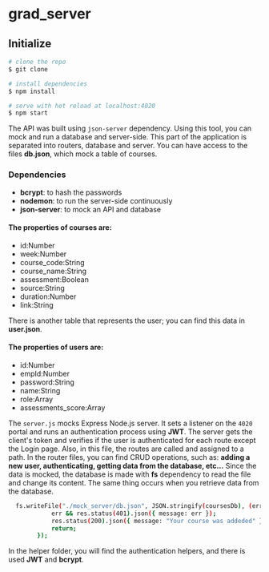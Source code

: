 # grad_server

## Initialize 

```bash
# clone the repo
$ git clone

# install dependencies
$ npm install

# serve with hot reload at localhost:4020
$ npm start

```

The API was built using `json-server` dependency. Using this tool, you can mock and run a database and server-side. This part of the application is separated into routers, database and server. You can have access to the files **db.json**, which mock a table of courses.

### Dependencies

<ul>

<li><b>bcrypt</b>: to hash the passwords</li>
<li><b>nodemon</b>: to run the server-side continuously </li>
<li><b>json-server</b>: to mock an API and database</li>
</ul>


#### The properties of courses are: 

<ul>
<li>id:Number</li>
<li>week:Number</li>
<li>course_code:String</li>
<li>course_name:String</li>
<li>assessment:Boolean</li>
<li>source:String</li>
<li>duration:Number</li>
<li>link:String</li>
</ul>

There is another table that represents the user; you can find this data in **user.json**.

#### The properties of users are: 
<ul>
<li>id:Number</li>
<li>empId:Number</li>
<li>password:String</li>
<li>name:String</li>
<li>role:Array</li>
<li>assessments_score:Array</li>
</ul>

The `server.js` mocks  Express Node.js server. It sets a listener on the `4020` portal and runs an authentication process using **JWT**. 
The server gets the client's token and verifies if the user is authenticated for each route except the Login page.  Also, in this file, the routes are called and assigned to a path. In the router files, you can find CRUD operations, such as: **adding a new user, authenticating, getting data from the database, etc...**  Since the data is mocked, the database is made with **fs** dependency to read the file and change its content. The same thing occurs when you retrieve data from the database.

```bash
  fs.writeFile("./mock_server/db.json", JSON.stringify(coursesDb), (err, result) => {
            err && res.status(401).json({ message: err });
            res.status(200).json({ message: "Your course was addeded" });
            return;
        });

```
In the helper folder, you will find the authentication helpers, and there is used **JWT** and **bcrypt**.  


